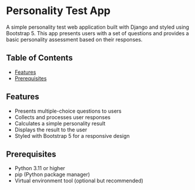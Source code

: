 # Personality Test App

A simple personality test web application built with Django and styled using Bootstrap 5. 
This app presents users with a set of questions and provides a basic personality assessment based on their responses.

## Table of Contents

- [Features](#features)
- [Prerequisites](#prerequisites)

## Features

- Presents multiple-choice questions to users
- Collects and processes user responses
- Calculates a simple personality result
- Displays the result to the user
- Styled with Bootstrap 5 for a responsive design

## Prerequisites

- Python 3.11 or higher
- pip (Python package manager)
- Virtual environment tool (optional but recommended)